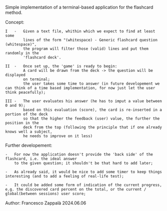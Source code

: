Simple implementation of a terminal-based application for the flashcard method.

Concept:

    I   -   Given a text file, whithin which we expect to find at least some 
            lines of the form "(whitespace) - Generic flashcard question (whitespace)",
            the program will filter those (valid) lines and put them randomly in the 
            'flashcard deck'.

    II  -   Once set up, the 'game' is ready to begin:
            A card will be drawn from the deck -> the question will be displayed
            on terminal;
            the user takes some time to answer (in future developement we can think of a time based implementation, for now just let the user think peacefully);

    III -   The user evaluates his answer (he has to imput a value between 0 and 9);
            based on this evaluation (score), the card is re-inserted in a portion of the deck
            so that the higher the feedback (user) value, the further the position in the
            deck from the top (following the principle that if one already knows well a subject,
            he needs to improve on it less)


Further developement:

    -   For now the application doesn't provide the 'back side' of the flashcard, i.e. the ideal answer
        to the given question; it shouldn't be that hard to add later;

    -   As already said, it would be nice to add some timer to keep things interesting (and to add a feeling of real-life test);
    
    -   It could be added some form of indication of the current progress, e.g. the discovered card percent on the total, or the current / global(between sessions) user score;



Author: Francesco Zappalà
2024.06.06